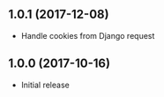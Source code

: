 ## 1.0.1 (2017-12-08)
* Handle cookies from Django request

## 1.0.0 (2017-10-16)

* Initial release

